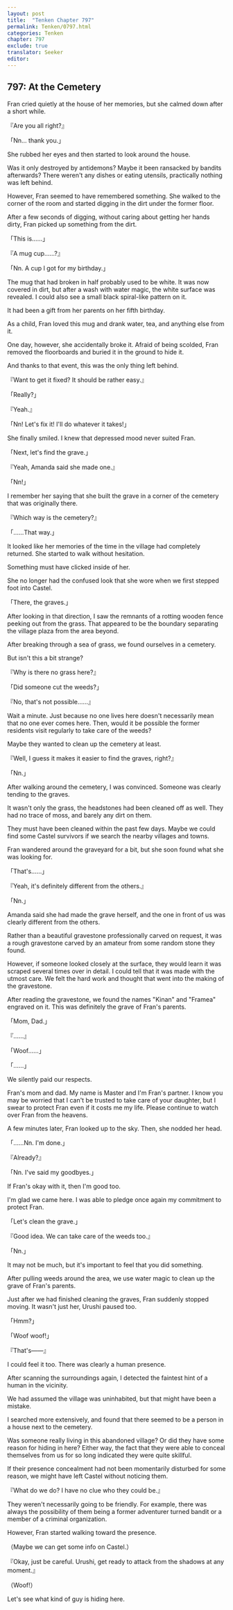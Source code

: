 ```yaml
---
layout: post
title:  "Tenken Chapter 797"
permalink: Tenken/0797.html
categories: Tenken
chapter: 797
exclude: true
translator: Seeker
editor: 
---
```

<h2 id="ch797">797: At the Cemetery</h2>
<p>Fran cried quietly at the house of her memories, but she calmed down after a short while.</p>

<p>『Are you all right?』</p>
<p>「Nn… thank you.」</p>

<p>She rubbed her eyes and then started to look around the house.</p>

<p>Was it only destroyed by antidemons? Maybe it been ransacked by bandits afterwards? There weren't any dishes or eating utensils, practically nothing was left behind.</p>

<p>However, Fran seemed to have remembered something. She walked to the corner of the room and started digging in the dirt under the former floor.</p>

<p>After a few seconds of digging, without caring about getting her hands dirty, Fran picked up something from the dirt.</p>

<p>「This is……」</p>
<p>『A mug cup……?』</p>
<p>「Nn. A cup I got for my birthday.」</p>

<p>The mug that had broken in half probably used to be white. It was now covered in dirt, but after a wash with water magic, the white surface was revealed. I could also see a small black spiral-like pattern on it.</p>

<p>It had been a gift from her parents on her fifth birthday.</p>

<p>As a child, Fran loved this mug and drank water, tea, and anything else from it.</p>

<p>One day, however, she accidentally broke it. Afraid of being scolded, Fran removed the floorboards and buried it in the ground to hide it.</p>

<p>And thanks to that event, this was the only thing left behind.</p>

<p>『Want to get it fixed? It should be rather easy.』</p>
<p>「Really?」</p>
<p>『Yeah.』</p>
<p>「Nn! Let's fix it! I'll do whatever it takes!」</p>

<p>She finally smiled. I knew that depressed mood never suited Fran.</p>

<p>「Next, let's find the grave.」</p>
<p>『Yeah, Amanda said she made one.』</p>
<p>「Nn!」</p>

<p>I remember her saying that she built the grave in a corner of the cemetery that was originally there.</p>

<p>『Which way is the cemetery?』</p>
<p>「……That way.」</p>

<p>It looked like her memories of the time in the village had completely returned. She started to walk without hesitation.</p>

<p>Something must have clicked inside of her.</p>

<p>She no longer had the confused look that she wore when we first stepped foot into Castel.</p>

<p>「There, the graves.」</p>

<p>After looking in that direction, I saw the remnants of a rotting wooden fence peeking out from the grass. That appeared to be the boundary separating the village plaza from the area beyond.</p>

<p>After breaking through a sea of grass, we found ourselves in a cemetery.</p>

<p>But isn't this a bit strange?</p>

<p>『Why is there no grass here?』</p>
<p>「Did someone cut the weeds?」</p>
<p>『No, that's not possible……』</p>

<p>Wait a minute. Just because no one lives here doesn't necessarily mean that no one ever comes here. Then, would it be possible the former residents visit regularly to take care of the weeds?</p>

<p>Maybe they wanted to clean up the cemetery at least.</p>

<p>『Well, I guess it makes it easier to find the graves, right?』</p>
<p>「Nn.」</p>

<p>After walking around the cemetery, I was convinced. Someone was clearly tending to the graves.</p>

<p>It wasn't only the grass, the headstones had been cleaned off as well. They had no trace of moss, and barely any dirt on them.</p>

<p>They must have been cleaned within the past few days. Maybe we could find some Castel survivors if we search the nearby villages and towns.</p>

<p>Fran wandered around the graveyard for a bit, but she soon found what she was looking for.</p>

<p>「That's……」</p>
<p>『Yeah, it's definitely different from the others.』</p>
<p>「Nn.」</p>

<p>Amanda said she had made the grave herself, and the one in front of us was clearly different from the others.</p>

<p>Rather than a beautiful gravestone professionally carved on request, it was a rough gravestone carved by an amateur from some random stone they found.</p>

<p>However, if someone looked closely at the surface, they would learn it was scraped several times over in detail. I could tell that it was made with the utmost care. We felt the hard work and thought that went into the making of the gravestone.</p>

<p>After reading the gravestone, we found the names "Kinan" and "Framea" engraved on it. This was definitely the grave of Fran's parents.</p>

<p>「Mom, Dad.」</p>
<p>『……』</p>
<p>「Woof……」</p>
<p>「……」</p>

<p>We silently paid our respects.</p>

<p>Fran's mom and dad. My name is Master and I'm Fran's partner. I know you may be worried that I can't be trusted to take care of your daughter, but I swear to protect Fran even if it costs me my life. Please continue to watch over Fran from the heavens.</p>

<p>A few minutes later, Fran looked up to the sky. Then, she nodded her head.</p>

<p>「……Nn. I'm done.」</p>
<p>『Already?』</p>
<p>「Nn. I've said my goodbyes.」</p>

<p>If Fran's okay with it, then I'm good too.</p>

<p>I'm glad we came here. I was able to pledge once again my commitment to protect Fran.</p>

<p>「Let's clean the grave.」</p>
<p>『Good idea. We can take care of the weeds too.』</p>
<p>「Nn.」</p>

<p>It may not be much, but it's important to feel that you did something.</p>

<p>After pulling weeds around the area, we use water magic to clean up the grave of Fran's parents.</p>

<p>Just after we had finished cleaning the graves, Fran suddenly stopped moving. It wasn't just her, Urushi paused too.</p>

<p>「Hmm?」</p>
<p>「Woof woof!」</p>
<p>『That's――』</p>

<p>I could feel it too. There was clearly a human presence.</p>

<p>After scanning the surroundings again, I detected the faintest hint of a human in the vicinity.</p>

<p>We had assumed the village was uninhabited, but that might have been a mistake.</p>

<p>I searched more extensively, and found that there seemed to be a person in a house next to the cemetery.</p>

<p>Was someone really living in this abandoned village? Or did they have some reason for hiding in here? Either way, the fact that they were able to conceal themselves from us for so long indicated they were quite skillful.</p>

<p>If their presence concealment had not been momentarily disturbed for some reason, we might have left Castel without noticing them.</p>

<p>『What do we do? I have no clue who they could be.』</p>

<p>They weren't necessarily going to be friendly. For example, there was always the possibility of them being a former adventurer turned bandit or a member of a criminal organization.</p>

<p>However, Fran started walking toward the presence.</p>

<p>（Maybe we can get some info on Castel.）</p>
<p>『Okay, just be careful. Urushi, get ready to attack from the shadows at any moment.』</p>
<p>（Woof!）</p>

<p>Let's see what kind of guy is hiding here.</p>



